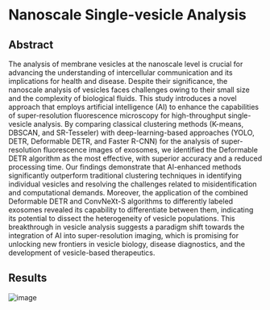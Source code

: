 # Nanoscale Single-vesicle Analysis
## Abstract
The analysis of membrane vesicles at the nanoscale level is crucial for advancing the understanding of intercellular communication and its implications for health and disease. Despite their significance, the nanoscale analysis of vesicles faces challenges owing to their small size and the complexity of biological fluids. This study introduces a novel approach that employs artificial intelligence (AI) to enhance the capabilities of super-resolution fluorescence microscopy for high-throughput single-vesicle analysis. By comparing classical clustering methods (K-means, DBSCAN, and SR-Tesseler) with deep-learning-based approaches (YOLO, DETR, Deformable DETR, and Faster R-CNN) for the analysis of super-resolution fluorescence images of exosomes, we identified the Deformable DETR algorithm as the most effective, with superior accuracy and a reduced processing time. Our findings demonstrate that AI-enhanced methods significantly outperform traditional clustering techniques in identifying individual vesicles and resolving the challenges related to misidentification and computational demands. Moreover, the application of the combined Deformable DETR and ConvNeXt-S algorithms to differently labeled exosomes revealed its capability to differentiate between them, indicating its potential to dissect the heterogeneity of vesicle populations. This breakthrough in vesicle analysis suggests a paradigm shift towards the integration of AI into super-resolution imaging, which is promising for unlocking new frontiers in vesicle biology, disease diagnostics, and the development of vesicle-based therapeutics.

## Results

![image](https://github.com/larpp/Nanoscale_Single-vesicle_Analysis/assets/87048326/af333f46-8963-4934-aac8-3662780df2e7)

